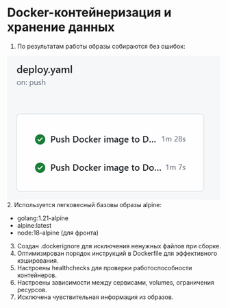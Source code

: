 # Docker-контейнеризация и хранение данных

1. По результатам работы образы собираются без ошибок:

![img.png](img.png)
2. Используется легковесный базовы образы alpine: 
- golang:1.21-alpine 
- alpine:latest
- node:18-alpine (для фронта)
3. Создан .dockerignore для исключения ненужных файлов при сборке.
4. Оптимизирован порядок инструкций в Dockerfile для эффективного кэширования.
5. Настроены healthchecks для проверки работоспособности контейнеров.
6. Настроены зависимости между сервисами, volumes, ограничения ресурсов.
7. Исключена чувствительная информация из образов.